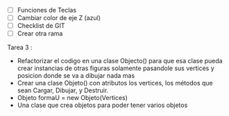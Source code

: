 - [ ] Funciones de Teclas
- [ ] Cambiar color de eje Z (azul)
- [ ] Checklist de GIT
- [ ] Crear otra rama

Tarea 3 :

* Refactorizar el codigo en una clase Objecto() para que esa clase pueda crear instancias de otras figuras solamente pasandole sus vertices y posicion donde se va a dibujar nada mas
* Crear una clase Objeto() con atributos los vertices, los métodos que sean Cargar, Dibujar, y Destruir.
* Objeto formaU = new Objeto(Vertices)
* Una clase que crea objetos para poder tener varios objetos

  